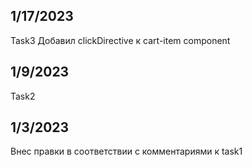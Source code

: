 ## 1/17/2023
Task3
Добавил clickDirective к cart-item component

## 1/9/2023
Task2

## 1/3/2023
Внес правки в соответствии с комментариями к task1



